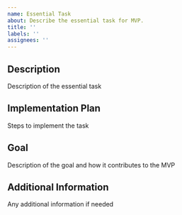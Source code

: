 ```yaml
---
name: Essential Task
about: Describe the essential task for MVP.
title: ''
labels: ''
assignees: ''
---
```


## Description

Description of the essential task

## Implementation Plan

Steps to implement the task

## Goal

Description of the goal and how it contributes to the MVP

## Additional Information

Any additional information if needed